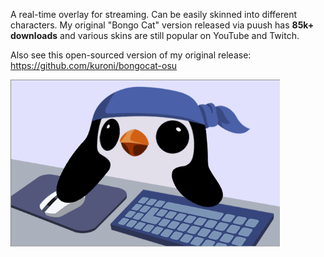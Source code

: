 A real-time overlay for streaming. Can be easily skinned into different characters. My original "Bongo Cat" version released via puush has **85k+ downloads** and various skins are still popular on YouTube and Twitch.

Also see this open-sourced version of my original release: https://github.com/kuroni/bongocat-osu

<img src="demo.gif" width="431" height="267"/>


